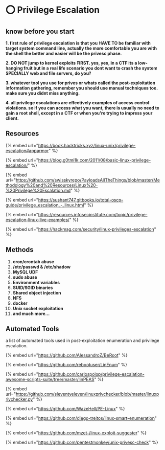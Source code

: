 # ⭕ Privilege Escalation

## know before you start

**1. first rule of privilege escalation is that you HAVE TO be familiar with target system command line, actually the more comfortable you are with the shell the better and easier will be the privesc phase.**

**2. DO NOT jump to kernel exploits FIRST. yes, yes, in a CTF its a low-hanging fruit but in a real life scenario you dont want to crash the system SPECIALLY web and file servers, do you?**

**3. whatever tool you use for prives or whats called the post-exploitation information gathering, remember you should use manual techniques too. make sure you didnt miss anything.**

**4. all privilege escalations are effectively examples of access control violations. so if you can access what you want, there is usually no need to gain a root shell, except in a CTF or when you're trying to impress your client.**

## Resources

{% embed url="https://book.hacktricks.xyz/linux-unix/privilege-escalation#apparmor" %}

{% embed url="https://blog.g0tmi1k.com/2011/08/basic-linux-privilege-escalation/" %}

{% embed url="https://github.com/swisskyrepo/PayloadsAllTheThings/blob/master/Methodology%20and%20Resources/Linux%20-%20Privilege%20Escalation.md" %}

{% embed url="https://sushant747.gitbooks.io/total-oscp-guide/privilege_escalation_-_linux.html" %}

{% embed url="https://resources.infosecinstitute.com/topic/privilege-escalation-linux-live-examples/" %}

{% embed url="https://hackmag.com/security/linux-privileges-escalation" %}

## Methods

1. **cron/crontab abuse**
2. **/etc/passwd & /etc/shadow**
3. **MySQL UDF**
4. **sudo abuse**
5. **Environment variables**
6. **SUID/SGID binaries**
7. **Shared object injection**
8. **NFS**
9. **docker**
10. **Unix socket exploitation**
11. **and much more...**

## Automated Tools

a list of automated tools used in post-exploitation enumeration and privilege escalation.

{% embed url="https://github.com/AlessandroZ/BeRoot" %}

{% embed url="https://github.com/rebootuser/LinEnum" %}

{% embed url="https://github.com/carlospolop/privilege-escalation-awesome-scripts-suite/tree/master/linPEAS" %}

{% embed url="https://github.com/sleventyeleven/linuxprivchecker/blob/master/linuxprivchecker.py" %}

{% embed url="https://github.com/WazeHell/PE-Linux" %}

{% embed url="https://github.com/diego-treitos/linux-smart-enumeration" %}

{% embed url="https://github.com/mzet-/linux-exploit-suggester" %}

{% embed url="https://github.com/pentestmonkey/unix-privesc-check" %}
